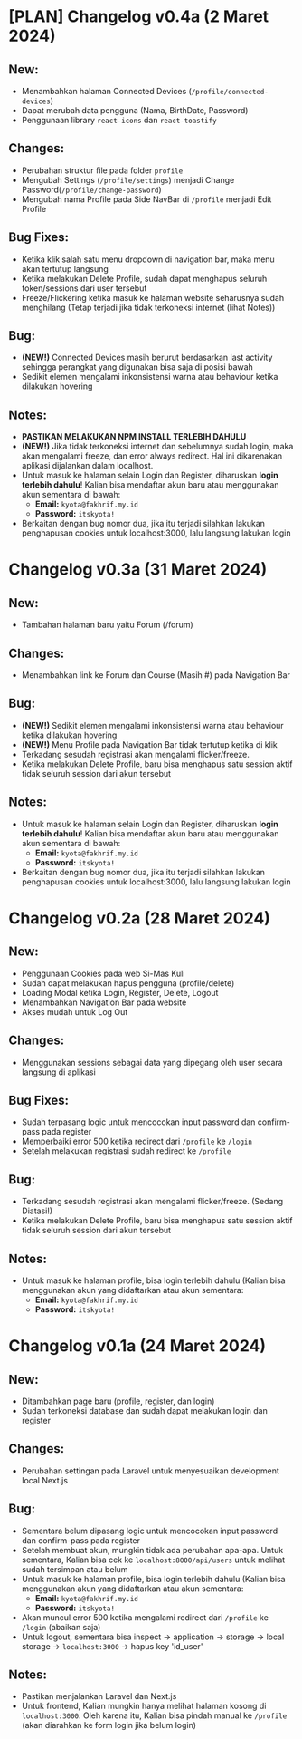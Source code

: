# [PLAN] Changelog v0.4a (2 Maret 2024)

## New:

- Menambahkan halaman Connected Devices (`/profile/connected-devices`)
- Dapat merubah data pengguna (Nama, BirthDate, Password)
- Penggunaan library `react-icons` dan `react-toastify`

## Changes:

- Perubahan struktur file pada folder `profile`
- Mengubah Settings (`/profile/settings`) menjadi Change Password(`/profile/change-password`)
- Mengubah nama Profile pada Side NavBar di `/profile` menjadi Edit Profile

## Bug Fixes:
-   Ketika klik salah satu menu dropdown di navigation bar, maka menu akan tertutup langsung
-   Ketika melakukan Delete Profile, sudah dapat menghapus seluruh token/sessions dari user tersebut
-   Freeze/Flickering ketika masuk ke halaman website seharusnya sudah menghilang (Tetap terjadi jika tidak terkoneksi internet (lihat Notes))

## Bug:

-   **(NEW!)** Connected Devices masih berurut berdasarkan last activity sehingga perangkat yang digunakan bisa saja di posisi bawah
-   Sedikit elemen mengalami inkonsistensi warna atau behaviour ketika dilakukan hovering

## Notes:

-   **PASTIKAN MELAKUKAN NPM INSTALL TERLEBIH DAHULU**
-   **(NEW!)** Jika tidak terkoneksi internet dan sebelumnya sudah login, maka akan mengalami freeze, dan error always redirect. Hal ini dikarenakan aplikasi dijalankan dalam localhost.
-   Untuk masuk ke halaman selain Login dan Register, diharuskan **login terlebih dahulu**! Kalian bisa mendaftar akun baru atau menggunakan akun sementara di bawah:
    -   **Email:** `kyota@fakhrif.my.id`
    -   **Password:** `itskyota!`
-   Berkaitan dengan bug nomor dua, jika itu terjadi silahkan lakukan penghapusan cookies untuk localhost:3000, lalu langsung lakukan login

# Changelog v0.3a (31 Maret 2024)

## New:

- Tambahan halaman baru yaitu Forum (/forum)

## Changes:

- Menambahkan link ke Forum dan Course (Masih #) pada Navigation Bar

## Bug:

-   **(NEW!)** Sedikit elemen mengalami inkonsistensi warna atau behaviour ketika dilakukan hovering
-   **(NEW!)** Menu Profile pada Navigation Bar tidak tertutup ketika di klik
-   Terkadang sesudah registrasi akan mengalami flicker/freeze.
-   Ketika melakukan Delete Profile, baru bisa menghapus satu session aktif tidak seluruh session dari akun tersebut

## Notes:

-   Untuk masuk ke halaman selain Login dan Register, diharuskan **login terlebih dahulu**! Kalian bisa mendaftar akun baru atau menggunakan akun sementara di bawah:
    -   **Email:** `kyota@fakhrif.my.id`
    -   **Password:** `itskyota!`
-   Berkaitan dengan bug nomor dua, jika itu terjadi silahkan lakukan penghapusan cookies untuk localhost:3000, lalu langsung lakukan login

# Changelog v0.2a (28 Maret 2024)

## New:

-   Penggunaan Cookies pada web Si-Mas Kuli
-   Sudah dapat melakukan hapus pengguna (profile/delete)
-   Loading Modal ketika Login, Register, Delete, Logout
-   Menambahkan Navigation Bar pada website
-   Akses mudah untuk Log Out

## Changes:

-   Menggunakan sessions sebagai data yang dipegang oleh user secara langsung di aplikasi

## Bug Fixes:

-   Sudah terpasang logic untuk mencocokan input password dan confirm-pass pada register
-   Memperbaiki error 500 ketika redirect dari `/profile` ke `/login`
-   Setelah melakukan registrasi sudah redirect ke `/profile`

## Bug:

-   Terkadang sesudah registrasi akan mengalami flicker/freeze. (Sedang Diatasi!)
-   Ketika melakukan Delete Profile, baru bisa menghapus satu session aktif tidak seluruh session dari akun tersebut

## Notes:

-   Untuk masuk ke halaman profile, bisa login terlebih dahulu (Kalian bisa menggunakan akun yang didaftarkan atau akun sementara:
    -   **Email:** `kyota@fakhrif.my.id`
    -   **Password:** `itskyota!`

# Changelog v0.1a (24 Maret 2024)

## New:

-   Ditambahkan page baru (profile, register, dan login)
-   Sudah terkoneksi database dan sudah dapat melakukan login dan register

## Changes:

-   Perubahan settingan pada Laravel untuk menyesuaikan development local Next.js

## Bug:

-   Sementara belum dipasang logic untuk mencocokan input password dan confirm-pass pada register
-   Setelah membuat akun, mungkin tidak ada perubahan apa-apa. Untuk sementara, Kalian bisa cek ke `localhost:8000/api/users` untuk melihat sudah tersimpan atau belum
-   Untuk masuk ke halaman profile, bisa login terlebih dahulu (Kalian bisa menggunakan akun yang didaftarkan atau akun sementara:
    -   **Email:** `kyota@fakhrif.my.id`
    -   **Password:** `itskyota!`
-   Akan muncul error 500 ketika mengalami redirect dari `/profile` ke `/login` (abaikan saja)
-   Untuk logout, sementara bisa inspect -> application -> storage -> local storage -> `localhost:3000` -> hapus key 'id_user'

## Notes:

-   Pastikan menjalankan Laravel dan Next.js
-   Untuk frontend, Kalian mungkin hanya melihat halaman kosong di `localhost:3000`. Oleh karena itu, Kalian bisa pindah manual ke `/profile` (akan diarahkan ke form login jika belum login)
